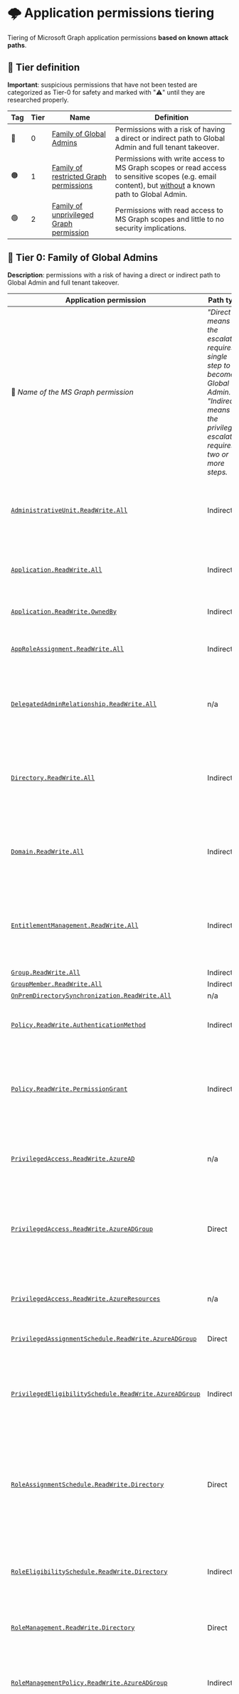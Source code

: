 # 🌩️ Application permissions tiering

Tiering of Microsoft Graph application permissions **based on known attack paths**.

## 📃 Tier definition

**Important**: suspicious permissions that have not been tested are categorized as Tier-0 for safety and marked with "⚠️" until they are researched properly.

| Tag | Tier | Name | Definition | 
|---|---|---|---|
| 🔴 | 0 | [Family of Global Admins](#tier-0) | Permissions with a risk of having a direct or indirect path to Global Admin and full tenant takeover. |
| 🟠 | 1 | [Family of restricted Graph permissions](#tier-1) | Permissions with write access to MS Graph scopes or read access to sensitive scopes (e.g. email content), but <u>without</u> a known path to Global Admin. |
| 🟢 | 2 | [Family of unprivileged Graph permission](#tier-2) | Permissions with read access to MS Graph scopes and little to no security implications. |


<a id='tier-0'></a>
## 🔴 Tier 0: Family of Global Admins

**Description**: permissions with a risk of having a direct or indirect path to Global Admin and full tenant takeover.

| Application permission | Path type | Known shortest path | Example |
|---|---|---|---|
| 📌 *Name of the MS Graph permission* | *"Direct" means the escalation requires a single step to become Global Admin. "Indirect" means the privilege escalation requires two or more steps.* | *One of the shortest paths possible to Global Admin that is known with the application permission. <br> It does **not** mean this is the most common or only possible path. In most cases, a large number of paths are possible, but the idea is to document one of the shortest to demonstrate the risk.* | *A concrete high-level example with a Threat Actor (TA), illustrating the "Known shortest path".* |
| [`AdministrativeUnit.ReadWrite.All`](https://learn.microsoft.com/en-us/graph/permissions-reference#administrativeunitreadwriteall) | Indirect | When combined with other types of access allowing to reset user passwords, can remove a Global Admin from a [Restricted Management Administrative Unit (RMAU)](https://learn.microsoft.com/en-us/entra/identity/role-based-access-control/admin-units-restricted-management) and take it over. | TA has acquired the ability to reset user passwords by other means, but [break-glass accounts](https://learn.microsoft.com/en-us/entra/identity/role-based-access-control/security-emergency-access) are protected in an RMAU. TA removes one of the accounts from the RMAU, resets the password of the [break-glass account](https://learn.microsoft.com/en-us/entra/identity/role-based-access-control/security-emergency-access), and takes it over to escalate to Global Admin. |
| [`Application.ReadWrite.All`](https://learn.microsoft.com/en-us/graph/permissions-reference#applicationreadwriteall) <a id='application-readwrite-all'></a> | Indirect | Can impersonate any SP with more privileged application permissions granted for MS Graph, and impersonate it to escalate to Global Admin. | TA identifies an SP with the [`RoleManagement.ReadWrite.Directory`](#rolemanagement-readwrite-directory) application permission. TA creates a new secret for the SP, impersonates it and follows the same path as that permission to escalate to Global Admin. |
| [`Application.ReadWrite.OwnedBy`](https://learn.microsoft.com/en-us/graph/permissions-reference#applicationreadwriteownedby) | Indirect | Same as [`Application.ReadWrite.All`](#application-readwrite-all), but the impersonation is limited to the SP(s) for which the compromised SP is an owner. | Same as [`Application.ReadWrite.All`](#application-readwrite-all), but the impersonation is limited to the SP(s) for which the compromised SP is an owner. |
| [`AppRoleAssignment.ReadWrite.All`](https://learn.microsoft.com/en-us/graph/permissions-reference#approleassignmentreadwriteall) | Indirect | Can assign the [`RoleManagement.ReadWrite.Directory`](#rolemanagement-readwrite-directory) permission to the compromised SP *without* requiring admin consent, and escalate to Global Admin. | TA assigns the [`RoleManagement.ReadWrite.Directory`](#rolemanagement-readwrite-directory) permission to the compromised SP and follows the same path as that permission to escalate to Global Admin. |
| [`DelegatedAdminRelationship.ReadWrite.All`](https://learn.microsoft.com/en-us/graph/permissions-reference#delegatedadminrelationshipreadwriteall) | n/a | ⚠️ *Untested! Needs more research.* <br> Note: the tenant must be provisioned with the "Partner Customer Delegated Administration" SP already. Otherwise, the [`Application.ReadWrite.OwnedBy`](https://learn.microsoft.com/en-us/graph/permissions-reference#applicationreadwriteownedby) permission or higher will be required to create it ([more info](https://learn.microsoft.com/en-us/graph/api/tenantrelationship-post-delegatedadminrelationships?view=graph-rest-beta&tabs=http#permissions)). This is most-likely a required preliminary to any exploitation. | n/a |
| [`Directory.ReadWrite.All`](https://learn.microsoft.com/en-us/graph/permissions-reference#directoryreadwriteall) <a id='directory-readwrite-all'></a> | Indirect | Can become member of a non-role-assignable user group with assigned privileged Azure permissions, and leverage Azure resources to escalate to Global Admin. <br>**Note**: can also acquire access to external solutions integrated with Entra ID via SSO, and providing access based on non-role-assignable group memberships. | TA adds a controlled user account to a group with Contributor access to a subscription containing a resource with an assigned MI. The MI is granted [`Application.ReadWrite.All`](#application-readwrite-all) or similar, and the same path as that permissions can be followed to escalate to Global Admin. <br>Note: many other paths of this kind are possible. |
| [`Domain.ReadWrite.All`](https://learn.microsoft.com/en-us/graph/permissions-reference#domainreadwriteall) | Indirect | ⚠️ *Untested! Needs more research.* <br> Can most likely add a federated domain to Entra ID to authenticate as an existing Global Admin without password or MFA requirements. | TA adds a federated domain to Entra ID, by importing a certificate with the domain's public key. TA generates a SAML token for an existing Global Admin with an MFA claim and signs it with the private key. TA successfully authenticates as Global Admin, without MFA requirements. |
| [`EntitlementManagement.ReadWrite.All`](https://learn.microsoft.com/en-us/graph/permissions-reference#entitlementmanagementreadwriteall) | Indirect | Can update the assignment policy of an access package provisioning access to Global Admin, so that requesting the package without approval is possible from a controlled user account. | TA identifies an access package providing access to a security group with an active Global Admin assignment. TA adds an assignment policy to the access package, so that the latter can be requested from a controlled user account, without manual approval. TA requests the access package and escalates to Global Admin via group membership. |
| [`Group.ReadWrite.All`](https://learn.microsoft.com/en-us/graph/permissions-reference#groupreadwriteall) | Indirect | Same as [`Directory.ReadWrite.All`](#directory-readwrite-all). | Same as [`Directory.ReadWrite.All`](#directory-readwrite-all). |
| [`GroupMember.ReadWrite.All`](https://learn.microsoft.com/en-us/graph/permissions-reference#groupmemberreadwriteall) | Indirect | Same as [`Directory.ReadWrite.All`](#directory-readwrite-all). | Same as [`Directory.ReadWrite.All`](#directory-readwrite-all). |
| [`OnPremDirectorySynchronization.ReadWrite.All`](https://learn.microsoft.com/en-us/graph/permissions-reference#onpremdirectorysynchronizationreadwriteall) | n/a | ⚠️ *Untested! Needs more research.* | n/a |
| [`Policy.ReadWrite.AuthenticationMethod`](https://learn.microsoft.com/en-us/graph/permissions-reference#policyreadwriteauthenticationmethod) <a id='policy-readwrite-authenticationmethod'></a> | Indirect | When combined with [`UserAuthenticationMethod.ReadWrite.All`](#userauthenticationmethod-readwrite-all), can enable the [Temporary Access Pass (TAP)](https://learn.microsoft.com/en-us/entra/identity/authentication/howto-authentication-temporary-access-pass) authentication method to help leveraging and follow the same path as that permission. | TA enables the TAP authentication method for the whole tenant and follows the same path as [`UserAuthenticationMethod.ReadWrite.All`](#userauthenticationmethod-readwrite-all). |
| [`Policy.ReadWrite.PermissionGrant`](https://learn.microsoft.com/en-us/graph/permissions-reference#policyreadwritepermissiongrant) | Indirect | Can create a [permission grant policy](https://learn.microsoft.com/en-us/graph/api/permissiongrantpolicy-post-includes?view=graph-rest-1.0&tabs=http) for the compromised SP with the [`RoleManagement.ReadWrite.Directory`](https://learn.microsoft.com/en-us/graph/permissions-reference#rolemanagementreadwritedirectory) permission, and leverage that policy to follow the same path as that permission and escalate to Global Admin. | TA creates a new [permission grant policy](https://learn.microsoft.com/en-us/graph/api/permissiongrantpolicy-post-permissiongrantpolicies?view=graph-rest-1.0&tabs=http) and updates it with a [condition set](https://learn.microsoft.com/en-us/graph/api/permissiongrantpolicy-post-includes?view=graph-rest-1.0&tabs=http) that includes the [`RoleManagement.ReadWrite.Directory`](https://learn.microsoft.com/en-us/graph/permissions-reference#rolemanagementreadwritedirectory) permission and the compromised SP as the authorized client application of the policy. <br> Thanks to the policy, TA assigns the [`RoleManagement.ReadWrite.Directory`](#rolemanagement-readwrite-directory) permission to the compromised SP and creates the same path as that permission. |
| [`PrivilegedAccess.ReadWrite.AzureAD`](https://learn.microsoft.com/en-us/graph/permissions-reference#privilegedaccessreadwriteazuread) | n/a | 🕰️ Legacy, kept here for safety until completely removed. <br> Note: seems to have been used with PIM iteration 1 and [2](https://learn.microsoft.com/en-us/graph/api/governanceroleassignmentrequest-post?view=graph-rest-beta&tabs=http) for Azure AD role assignments via delegated permissions. Does not seem to have ever been usable as application permission (only delegated). | n/a |
| [`PrivilegedAccess.ReadWrite.AzureADGroup`](https://learn.microsoft.com/en-us/graph/permissions-reference#privilegedaccessreadwriteazureadgroup) <a id='privilegedaccess-readwrite-azureadgroup'></a> | Direct | Can add a controlled user account as owner or member of a group with an active Global Admin assignment (i.e. can update the membership of role-assignable groups). | TA adds a controlled user account to a group that is actively assigned the Global Admin role, re-authenticates with the account and escalates to Global Admin. <br>Note: if the active group assignment requires MFA, this path may need to be combined with [`RoleManagementPolicy.ReadWrite.AzureADGroup`](#rolemanagementpolicy-readwrite-azureadgroup) to be successful, depending on how the controlled user account was compromised. |
| [`PrivilegedAccess.ReadWrite.AzureResources`](https://learn.microsoft.com/en-us/graph/permissions-reference#privilegedaccessreadwriteazureresources) | n/a | 🕰️ Legacy, kept here for safety until completely removed. <br> Note: seems to have been used with PIM iteration 1 and [2](https://learn.microsoft.com/en-us/graph/api/governanceroleassignmentrequest-post?view=graph-rest-beta&tabs=http) for Azure role assignments via delegated permissions. Does not seem to have ever been usable as application permission (only delegated). | n/a |
| [`PrivilegedAssignmentSchedule.ReadWrite.AzureADGroup`](https://learn.microsoft.com/en-us/graph/permissions-reference#privilegedassignmentschedulereadwriteazureadgroup) <a id='privilegedassignmentschedule-readwrite-azureadgroup'></a> | Direct | Same as [`PrivilegedAccess.ReadWrite.AzureADGroup`](#privilegedaccess-readwrite-azureadgroup). | Same as [`PrivilegedAccess.ReadWrite.AzureADGroup`](#privilegedaccess-readwrite-azureadgroup). | 
| [`PrivilegedEligibilitySchedule.ReadWrite.AzureADGroup`](https://learn.microsoft.com/en-us/graph/permissions-reference#privilegedeligibilityschedulereadwriteazureadgroup) <a id='privilegedeligibilityschedule-readwrite-azureadgroup'></a> | Indirect | Can make a controlled user account eligible to a group with an active Global Admin assignment, and activate the group membership to escalate to Global Admin. | TA makes a controlled user account eligible to a group that is actively assigned the Global Admin role, activates the group membership and escalates to Global Admin. <br>Note: if the eligible assignment or membership activation requires to meet specific requirements such as admin approval, this path needs to be combined with [`RoleManagementPolicy.ReadWrite.AzureADGroup`](#rolemanagementpolicy-readwrite-azureadgroup) to be successful. |
| [`RoleAssignmentSchedule.ReadWrite.Directory`](https://learn.microsoft.com/en-us/graph/permissions-reference#roleassignmentschedulereadwritedirectory) <a id='roleassignmentschedule-readwrite-directory'></a> | Direct | Can assign the Global Admin role to a controlled user account, by creating an active PIM role assignment. | TA assigns the Global Admin role to a user account in their control (assigning to the compromised SP is not possible), re-authenticates with the user account and escalates to Global Admin. <br>Note: if the active role assignment requires MFA, this path may need to be combined with [`RoleManagementPolicy.ReadWrite.Directory`](#rolemanagementpolicy-readwrite-directory) to be successful, depending on how the controlled user account was compromised. |
| [`RoleEligibilitySchedule.ReadWrite.Directory`](https://learn.microsoft.com/en-us/graph/permissions-reference#roleeligibilityschedulereadwritedirectory) <a id='roleeligibilityschedule-readwrite-directory'></a> | Indirect | Can make a controlled user account eligible to the Global Admin role, and activate it to escalate to Global Admin. | TA makes a controlled user account eligible to the Global Admin role, and activates it to escalate to Global Admin. <br> Note: if the eligible assignment or role activation requires to meet specific requirements such as admin approval, this path needs to be combined with [`RoleManagementPolicy.ReadWrite.Directory`](#rolemanagementpolicy-readwrite-directory) to be successful. |
| [`RoleManagement.ReadWrite.Directory`](https://learn.microsoft.com/en-us/graph/permissions-reference#rolemanagementreadwritedirectory) <a id='rolemanagement-readwrite-directory'></a> | Direct | Can assign the Global Admin role to a controlled principal. | TA assigns the Global Admin role to the compromised SP, re-authenticates with the SP and escalates to Global Admin. |
| [`RoleManagementPolicy.ReadWrite.AzureADGroup`](https://learn.microsoft.com/en-us/graph/permissions-reference#rolemanagementpolicyreadwriteazureadgroup) <a id='rolemanagementpolicy-readwrite-azureadgroup'></a> | Indirect | Can remove group role assignment and activation constrains, such as MFA requirements or admin approval, to help leveraging [`PrivilegedAccess.ReadWrite.AzureADGroup`](#privilegedaccess-readwrite-azureadgroup), [`PrivilegedAssignmentSchedule.ReadWrite.AzureADGroup`](#privilegedassignmentschedule-readwrite-azureadgroup) or [`PrivilegedEligibilitySchedule.ReadWrite.AzureADGroup`](#privilegedeligibilityschedule-readwrite-azureadgroup), and follow the same path as those permissions in a tenant with strict PIM settings. | TA identifies a group that is actively assigned the Global Admin role. In the group's role management policy, TA removes all assignment and activation requirements. TA adds a controlled user account to the group, re-authenticates with the account and escalates to Global Admin. |
| [`RoleManagementPolicy.ReadWrite.Directory`](https://learn.microsoft.com/en-us/graph/permissions-reference#rolemanagementpolicyreadwritedirectory) <a id='rolemanagementpolicy-readwrite-directory'></a> | Indirect | Can remove Entra role assignment and activation constrains, such as MFA requirements or admin approval, to help leveraging [`RoleAssignmentSchedule.ReadWrite.Directory`](#roleassignmentschedule-readwrite-directory) or [`RoleEligibilitySchedule.ReadWrite.Directory`](#roleeligibilityschedule-readwrite-directory), and follow the same path as those permissions in a tenant with strict PIM settings. | TA has compromised user credentials for an account that is eligible to the Global Admin role. TA updates the role's management policy to remove all activation requirements. TA activates the role and escalates to Global Admin. |
| [`Synchronization.ReadWrite.All`](https://learn.microsoft.com/en-us/graph/permissions-reference#synchronizationreadwriteall) | n/a | ⚠️ *Untested! Needs more research.* <br> Note: does not seem to be able to create new SP credentials. | n/a |
| [`User.DeleteRestore.All`](https://learn.microsoft.com/en-us/graph/permissions-reference#userdeleterestoreall) | Direct | Can delete all user accounts in the tenant (making the latter unavailable), and ask for a ransomware to restore one of the break-glass accounts. <br>Note: this permission is "Global-Admin-like", as it affects the availability of the tenant in the same way as a Global Admin. | TA deletes all users in the tenant, including break-glass accounts, and ask for a ransom to restore one emergency account. <br>Note: TA has the ability to delete user accounts <u>permanently.</u> |
| [`User.EnableDisableAccount.All`](https://learn.microsoft.com/en-us/graph/permissions-reference#userenabledisableaccountall) | Direct | When combined with [`User.Read.All`](https://learn.microsoft.com/en-us/graph/permissions-reference#userreadall), can disable all user accounts in the tenant (making the latter unavailable), and ask for a ransomware to re-enable one of the break-glass accounts. <br>Note: this permission is "Global-Admin-like", as it affects the availability of the tenant in the same way as a Global Admin. | TA disables all users in the tenant, including break-glass accounts, and ask for a ransom to re-enable one emergency account. |
| [`User.ReadWrite.All`](https://learn.microsoft.com/en-us/graph/permissions-reference#userreadwriteall) | Indirect | Can edit sensitive properties of a controlled user account, such as "Employee ID" and "Department", to become member of a dynamic group with assigned privileged Azure permissions, and leverage Azure resources to escalate to Global Admin. | TA identifies a dynamic group with a membership rule based on a user property (e.g. department) and with assigned Contributor access to a subscription. TA updates the appropriate property of a controlled user account accordingly, to become part of the dynamic group. With the new Azure permissions, TA identifies a compute resource with an assigned MI granted [`Application.ReadWrite.All`](#application-readwrite-all) or similar, and the same path as that permission can be followed to escalate to Global Admin. <br>Note: many other paths of this kind are possible. |
| [`User-PasswordProfile.ReadWrite.All`](https://learn.microsoft.com/en-us/graph/permissions-reference#user-passwordprofilereadwriteall) | Indirect | Same as [`Directory.ReadWrite.All`](#directory-readwrite-all). | Same as [`Directory.ReadWrite.All`](#directory-readwrite-all). |
| [`UserAuthenticationMethod.ReadWrite.All`](https://learn.microsoft.com/en-us/graph/permissions-reference#userauthenticationmethodreadwriteall) <a id='userauthenticationmethod-readwrite-all'></a> | Direct | Can generate a [Temporary Access Pass (TAP)](https://learn.microsoft.com/en-us/entra/identity/authentication/howto-authentication-temporary-access-pass) and take over any user account in the tenant. <br> Note: if TAP is not an enabled authentication method in the tenant, this path needs to be combined with [`Policy.ReadWrite.AuthenticationMethod`](#policy-readwrite-authenticationmethod) to be successful. | TA creates a TAP for a [break-glass account](https://learn.microsoft.com/en-us/entra/identity/role-based-access-control/security-emergency-access), authenticates with the TAP instead of the account's password and escalates to Global Admin. | 


<a id='tier-1'></a>
## 🟠 Tier 1: Family of restricted Graph permissions

**Description**: permissions with write access to MS Graph scopes or read access to sensitive scopes (e.g. email content), but <u>without</u> a known path to Global Admin.

| Application permission |
|---|
| [`AiEnterpriseInteraction.Read.All`](https://graph.microsoft.com/v1.0/directoryRoleTemplates/839c90ab-5771-41ee-aef8-a562e8487c1e) |
| [`APIConnectors.ReadWrite.All`](https://learn.microsoft.com/en-us/graph/permissions-reference#apiconnectorsreadwriteall) |
| [`AccessReview.ReadWrite.All`](https://learn.microsoft.com/en-us/graph/permissions-reference#accessreviewreadwriteall) |
| [`AccessReview.ReadWrite.Membership`](https://learn.microsoft.com/en-us/graph/permissions-reference#accessreviewreadwritemembership) |
| [`Agreement.ReadWrite.All`](https://learn.microsoft.com/en-us/graph/permissions-reference#agreementreadwriteall) |
| [`AppCatalog.ReadWrite.All`](https://learn.microsoft.com/en-us/graph/permissions-reference#appcatalogreadwriteall) |
| [`Application-RemoteDesktopConfig.ReadWrite.All`](https://learn.microsoft.com/en-us/graph/permissions-reference#application-remotedesktopconfigreadwriteall) |
| [`ApprovalSolution.ReadWrite.All`](https://graph.microsoft.com/v1.0/directoryRoleTemplates/45583558-1113-4d06-8969-e79a28edc9ad) |
| [`AttackSimulation.ReadWrite.All`](https://learn.microsoft.com/en-us/graph/permissions-reference#attacksimulationreadwriteall) |
| [`AuditLog.Read.All`](https://learn.microsoft.com/en-us/graph/permissions-reference#auditlogreadall) |
| [`AuditLogsQuery-CRM.Read.All`](https://learn.microsoft.com/en-us/graph/permissions-reference#auditlogsquery-crmreadall) |
| [`AuditLogsQuery-Endpoint.Read.All`](https://learn.microsoft.com/en-us/graph/permissions-reference#auditlogsquery-endpointreadall) |
| [`AuditLogsQuery-Entra.Read.All`](https://learn.microsoft.com/en-us/graph/permissions-reference#auditlogsquery-entrareadall) |
| [`AuditLogsQuery-Exchange.Read.All`](https://learn.microsoft.com/en-us/graph/permissions-reference#auditlogsquery-exchangereadall) |
| [`AuditLogsQuery-OneDrive.Read.All`](https://learn.microsoft.com/en-us/graph/permissions-reference#auditlogsquery-onedrivereadall) |
| [`AuditLogsQuery-SharePoint.Read.All`](https://learn.microsoft.com/en-us/graph/permissions-reference#auditlogsquery-sharepointreadall) |
| [`AuditLogsQuery.Read.All`](https://learn.microsoft.com/en-us/graph/permissions-reference#auditlogsqueryreadall) |
| [`AuthenticationContext.ReadWrite.All`](https://learn.microsoft.com/en-us/graph/permissions-reference#authenticationcontextreadwriteall) |
| [`BackupRestore-Configuration.ReadWrite.All`](https://learn.microsoft.com/en-us/graph/permissions-reference#backuprestore-configurationreadwriteall) |
| [`BackupRestore-Control.ReadWrite.All`](https://learn.microsoft.com/en-us/graph/permissions-reference#backuprestore-controlreadwriteall) |
| [`BackupRestore-Restore.ReadWrite.All`](https://learn.microsoft.com/en-us/graph/permissions-reference#backuprestore-restorereadwriteall) |
| [`BillingConfiguration.ReadWrite.All`](https://learn.microsoft.com/en-us/graph/permissions-reference#billingconfigurationreadwriteall) |
| [`BitlockerKey.Read.All`](https://graph.microsoft.com/v1.0/directoryRoleTemplates/57f1cf28-c0c4-4ec3-9a30-19a2eaaf2f6e) |
| [`Bookings.Manage.All`](https://graph.microsoft.com/v1.0/directoryRoleTemplates/6b22000a-1228-42ec-88db-b8c00399aecb) |
| [`Bookings.ReadWrite.All`](https://graph.microsoft.com/v1.0/directoryRoleTemplates/0c4b2d20-7919-468d-8668-c54b09d4dee8) |
| [`BookingsAppointment.ReadWrite.All`](https://learn.microsoft.com/en-us/graph/permissions-reference#bookingsappointmentreadwriteall) |
| [`BrowserSiteLists.ReadWrite.All`](https://learn.microsoft.com/en-us/graph/permissions-reference#browsersitelistsreadwriteall) |
| [`BusinessScenarioConfig.ReadWrite.OwnedBy`](https://learn.microsoft.com/en-us/graph/permissions-reference#businessscenarioconfigreadwriteownedby) |
| [`BusinessScenarioData.ReadWrite.OwnedBy`](https://learn.microsoft.com/en-us/graph/permissions-reference#businessscenariodatareadwriteownedby) |
| [`Calendars.ReadWrite`](https://learn.microsoft.com/en-us/graph/permissions-reference#calendarsreadwrite) |
| [`Calls.JoinGroupCall.All`](https://learn.microsoft.com/en-us/graph/permissions-reference#callsjoingroupcallall) |
| [`Calls.JoinGroupCallAsGuest.All`](https://learn.microsoft.com/en-us/graph/permissions-reference#callsjoingroupcallasguestall) |
| [`CallRecord-PstnCalls.Read.All`](https://learn.microsoft.com/en-us/graph/permissions-reference#callrecord-pstncallsreadall) |
| [`CallRecords.Read.All`](https://learn.microsoft.com/en-us/graph/permissions-reference#callrecordsreadall) |
| [`Channel.Delete.All`](https://learn.microsoft.com/en-us/graph/permissions-reference#channeldeleteall) |
| [`ChannelMember.ReadWrite.All`](https://learn.microsoft.com/en-us/graph/permissions-reference#channelmemberreadwriteall) |
| [`ChannelMessage.Read.All`](https://learn.microsoft.com/en-us/graph/permissions-reference#channelmessagereadall) |
| [`ChannelSettings.ReadWrite.All`](https://learn.microsoft.com/en-us/graph/permissions-reference#channelsettingsreadwriteall) |
| [`Chat.ManageDeletion.All`](https://learn.microsoft.com/en-us/graph/permissions-reference#chatmanagedeletionall) |
| [`Chat.Read.All`](https://learn.microsoft.com/en-us/graph/permissions-reference#chatreadall) |
| [`Chat.Read.WhereInstalled`](https://learn.microsoft.com/en-us/graph/permissions-reference#chatreadwhereinstalled) |
| [`Chat.ReadWrite.All`](https://learn.microsoft.com/en-us/graph/permissions-reference#chatreadwriteall) |
| [`Chat.ReadWrite.WhereInstalled`](https://learn.microsoft.com/en-us/graph/permissions-reference#chatreadwritewhereinstalled) |
| [`ChatMember.ReadWrite.All`](https://learn.microsoft.com/en-us/graph/permissions-reference#chatmemberreadwriteall) |
| [`ChatMember.ReadWrite.WhereInstalled`](https://learn.microsoft.com/en-us/graph/permissions-reference#chatmemberreadwritewhereinstalled) |
| [`CloudPC.ReadWrite.All`](https://learn.microsoft.com/en-us/graph/permissions-reference#cloudpcreadwriteall) |
| [`Community.ReadWrite.All`](https://learn.microsoft.com/en-us/graph/permissions-reference#communityreadwriteall) |
| [`ConsentRequest.ReadWrite.All`](https://learn.microsoft.com/en-us/graph/permissions-reference#consentrequestreadwriteall) |
| [`Contacts.ReadWrite`](https://learn.microsoft.com/en-us/graph/permissions-reference#contactsreadwrite) |
| [`CrossTenantUserProfileSharing.ReadWrite.All`](https://learn.microsoft.com/en-us/graph/permissions-reference#crosstenantuserprofilesharingreadwriteall) |
| [`CustomAuthenticationExtension.ReadWrite.All`](https://learn.microsoft.com/en-us/graph/permissions-reference#customauthenticationextensionreadwriteall) |
| [`CustomDetection.Read.All`](https://learn.microsoft.com/en-us/graph/permissions-reference#customdetectionreadall) |
| [`CustomDetection.ReadWrite.All`](https://learn.microsoft.com/en-us/graph/permissions-reference#customdetectionreadwriteall) |
| [`CustomSecAttributeAssignment.ReadWrite.All`](https://learn.microsoft.com/en-us/graph/permissions-reference#customsecattributeassignmentreadwriteall) |
| [`CustomSecAttributeDefinition.ReadWrite.All`](https://learn.microsoft.com/en-us/graph/permissions-reference#customsecattributedefinitionreadwriteall) |
| [`CustomSecAttributeProvisioning.ReadWrite.All`](https://graph.microsoft.com/v1.0/directoryRoleTemplates/1db69e9c-8d0a-498d-a5df-11fd0b68ceab) |
| [`CustomTags.ReadWrite.All`](https://learn.microsoft.com/en-us/graph/permissions-reference#customtagsreadwriteall) |
| [`DelegatedPermissionGrant.ReadWrite.All`](https://learn.microsoft.com/en-us/graph/permissions-reference#delegatedpermissiongrantreadwriteall) |
| [`Device.ReadWrite.All`](https://learn.microsoft.com/en-us/graph/permissions-reference#devicereadwriteall) |
| [`DeviceLocalCredential.Read.All`](https://learn.microsoft.com/en-us/graph/permissions-reference#devicelocalcredentialreadall) |
| [`DeviceManagementApps.ReadWrite.All`](https://learn.microsoft.com/en-us/graph/permissions-reference#devicemanagementappsreadwriteall) |
| [`DeviceManagementCloudCA.ReadWrite.All`](https://graph.microsoft.com/v1.0/directoryRoleTemplates/f15eb2ba-ef8a-4f70-991d-da5d045154e2) |
| [`DeviceManagementConfiguration.ReadWrite.All`](https://learn.microsoft.com/en-us/graph/permissions-reference#devicemanagementconfigurationreadwriteall) |
| [`DeviceManagementManagedDevices.ReadWrite.All`](https://learn.microsoft.com/en-us/graph/permissions-reference#devicemanagementmanageddevicesreadwriteall) |
| [`DeviceManagementRBAC.ReadWrite.All`](https://learn.microsoft.com/en-us/graph/permissions-reference#devicemanagementrbacreadwriteall) |
| [`DeviceManagementServiceConfig.ReadWrite.All`](https://learn.microsoft.com/en-us/graph/permissions-reference#devicemanagementserviceconfigreadwriteall) |
| [`DeviceTemplate.ReadWrite.All`](https://graph.microsoft.com/v1.0/directoryRoleTemplates/9fadb66e-6421-4744-aede-4ab6fb98a884) |
| [`DirectoryRecommendations.ReadWrite.All`](https://learn.microsoft.com/en-us/graph/permissions-reference#directoryrecommendationsreadwriteall) |
| [`EduAdministration.ReadWrite.All`](https://learn.microsoft.com/en-us/graph/permissions-reference#eduadministrationreadwriteall) |
| [`EduAssignments.ReadWrite.All`](https://learn.microsoft.com/en-us/graph/permissions-reference#eduassignmentsreadwriteall) |
| [`EduAssignments.ReadWriteBasic.All`](https://learn.microsoft.com/en-us/graph/permissions-reference#eduassignmentsreadwritebasicall) |
| [`EduCurricula.ReadWrite.All`](https://learn.microsoft.com/en-us/graph/permissions-reference#educurriculareadwriteall) |
| [`EduRoster.ReadWrite.All`](https://learn.microsoft.com/en-us/graph/permissions-reference#edurosterreadwriteall) |
| [`EventListener.ReadWrite.All`](https://learn.microsoft.com/en-us/graph/permissions-reference#eventlistenerreadwriteall) |
| [`ExternalConnection.ReadWrite.All`](https://learn.microsoft.com/en-us/graph/permissions-reference#externalconnectionreadwriteall) |
| [`ExternalConnection.ReadWrite.OwnedBy`](https://learn.microsoft.com/en-us/graph/permissions-reference#externalconnectionreadwriteownedby) |
| [`ExternalItem.ReadWrite.All`](https://learn.microsoft.com/en-us/graph/permissions-reference#externalitemreadwriteall) |
| [`ExternalItem.ReadWrite.OwnedBy`](https://learn.microsoft.com/en-us/graph/permissions-reference#externalitemreadwriteownedby) |
| [`ExternalUserProfile.ReadWrite.All`](https://learn.microsoft.com/en-us/graph/permissions-reference#externaluserprofilereadwriteall) |
| [`FileIngestion.Ingest`](https://graph.microsoft.com/v1.0/directoryRoleTemplates/65891b00-2fd9-4e33-be27-04a53132e3df) |
| [`FileIngestionHybridOnboarding.Manage`](https://graph.microsoft.com/v1.0/directoryRoleTemplates/766c601b-c009-4438-8290-c8b05fa00c4b) |
| [`Files.Read.All`](https://learn.microsoft.com/en-us/graph/permissions-reference#filesreadall) |
| [`Files.ReadWrite.All`](https://learn.microsoft.com/en-us/graph/permissions-reference#filesreadwriteall) |
| [`Files.ReadWrite.AppFolder`](https://learn.microsoft.com/en-us/graph/permissions-reference#filesreadwriteappfolder) |
| [`Group-Conversation.Read.All`](https://learn.microsoft.com/en-us/graph/permissions-reference#group-conversationreadall) |
| [`Group-Conversation.ReadWrite.All`](https://learn.microsoft.com/en-us/graph/permissions-reference#group-conversationreadwriteall) |
| [`Group.Read.All`](https://learn.microsoft.com/en-us/graph/permissions-reference#groupreadall) |
| [`HealthMonitoringAlert.ReadWrite.All`](https://learn.microsoft.com/en-us/graph/permissions-reference#healthmonitoringalertreadwriteall) |
| [`HealthMonitoringAlertConfig.ReadWrite.All`](https://learn.microsoft.com/en-us/graph/permissions-reference#healthmonitoringalertconfigreadwriteall) |
| [`IdentityProvider.ReadWrite.All`](https://learn.microsoft.com/en-us/graph/permissions-reference#identityproviderreadwriteall) |
| [`IdentityRiskEvent.ReadWrite.All`](https://learn.microsoft.com/en-us/graph/permissions-reference#identityriskeventreadwriteall) |
| [`IdentityRiskyServicePrincipal.ReadWrite.All`](https://learn.microsoft.com/en-us/graph/permissions-reference#identityriskyserviceprincipalreadwriteall) |
| [`IdentityRiskyUser.ReadWrite.All`](https://learn.microsoft.com/en-us/graph/permissions-reference#identityriskyuserreadwriteall) |
| [`IdentityUserFlow.ReadWrite.All`](https://learn.microsoft.com/en-us/graph/permissions-reference#identityuserflowreadwriteall) |
| [`IndustryData-DataConnector.ReadWrite.All`](https://learn.microsoft.com/en-us/graph/permissions-reference#industrydata-dataconnectorreadwriteall) |
| [`IndustryData-DataConnector.Upload`](https://learn.microsoft.com/en-us/graph/permissions-reference#industrydata-dataconnectorupload) |
| [`IndustryData-InboundFlow.ReadWrite.All`](https://learn.microsoft.com/en-us/graph/permissions-reference#industrydata-inboundflowreadwriteall) |
| [`IndustryData-OutboundFlow.ReadWrite.All`](https://learn.microsoft.com/en-us/graph/permissions-reference#industrydata-outboundflowreadwriteall) |
| [`IndustryData-ReferenceDefinition.ReadWrite.All`](https://learn.microsoft.com/en-us/graph/permissions-reference#industrydata-referencedefinitionreadwriteall) |
| [`IndustryData-SourceSystem.ReadWrite.All`](https://learn.microsoft.com/en-us/graph/permissions-reference#industrydata-sourcesystemreadwriteall) |
| [`IndustryData-TimePeriod.ReadWrite.All`](https://learn.microsoft.com/en-us/graph/permissions-reference#industrydata-timeperiodreadwriteall) |
| [`InformationProtectionContent.Sign.All`](https://learn.microsoft.com/en-us/graph/permissions-reference#informationprotectioncontentsignall) |
| [`InformationProtectionContent.Write.All`](https://learn.microsoft.com/en-us/graph/permissions-reference#informationprotectioncontentwriteall) |
| [`LearningAssignedCourse.ReadWrite.All`](https://learn.microsoft.com/en-us/graph/permissions-reference#learningassignedcoursereadwriteall) |
| [`LearningContent.ReadWrite.All`](https://learn.microsoft.com/en-us/graph/permissions-reference#learningcontentreadwriteall) |
| [`LearningSelfInitiatedCourse.ReadWrite.All`](https://learn.microsoft.com/en-us/graph/permissions-reference#learningselfinitiatedcoursereadwriteall) |
| [`LicenseAssignment.ReadWrite.All`](https://learn.microsoft.com/en-us/graph/permissions-reference#licenseassignmentreadwriteall) |
| [`LifecycleWorkflows.ReadWrite.All`](https://learn.microsoft.com/en-us/graph/permissions-reference#lifecycleworkflowsreadwriteall) |
| [`Mail.Read`](https://learn.microsoft.com/en-us/graph/permissions-reference#mailread) |
| [`Mail.ReadBasic`](https://learn.microsoft.com/en-us/graph/permissions-reference#mailreadbasic) |
| [`Mail.ReadBasic.All`](https://learn.microsoft.com/en-us/graph/permissions-reference#mailreadbasicall) |
| [`Mail.ReadWrite`](https://learn.microsoft.com/en-us/graph/permissions-reference#mailreadwrite) |
| [`Mail.Send`](https://learn.microsoft.com/en-us/graph/permissions-reference#mailsend) |
| [`MailboxFolder.Read.All`](https://graph.microsoft.com/v1.0/directoryRoleTemplates/99280d24-a782-4793-93cc-0888549957f6) |
| [`MailboxFolder.ReadWrite.All`](https://graph.microsoft.com/v1.0/directoryRoleTemplates/fef87b92-8391-4589-9da7-eb93dab7dc8a) |
| [`MailboxItem.ImportExport.All`](https://graph.microsoft.com/v1.0/directoryRoleTemplates/76577085-e73d-4f1d-b26a-85fb33892327) |
| [`MailboxItem.Read.All`](https://graph.microsoft.com/v1.0/directoryRoleTemplates/7d9f353d-a7bd-4fbb-822a-26d5dd39a3ce) |
| [`MailboxSettings.ReadWrite`](https://learn.microsoft.com/en-us/graph/permissions-reference#mailboxsettingsreadwrite) |
| [`MultiTenantOrganization.ReadWrite.All`](https://learn.microsoft.com/en-us/graph/permissions-reference#multitenantorganizationreadwriteall) |
| [`MutualTlsOauthConfiguration.ReadWrite.All`](https://graph.microsoft.com/v1.0/directoryRoleTemplates/78bbf8cf-07d8-45ba-b0eb-1a7b48efbcf1) |
| [`NetworkAccess.ReadWrite.All`](https://learn.microsoft.com/en-us/graph/permissions-reference#networkaccessreadwriteall) |
| [`NetworkAccessBranch.ReadWrite.All`](https://learn.microsoft.com/en-us/graph/permissions-reference#networkaccessbranchreadwriteall) |
| [`NetworkAccessPolicy.ReadWrite.All`](https://learn.microsoft.com/en-us/graph/permissions-reference#networkaccesspolicyreadwriteall) |
| [`Notes.Read.All`](https://learn.microsoft.com/en-us/graph/permissions-reference#notesreadall) |
| [`Notes.ReadWrite.All`](https://learn.microsoft.com/en-us/graph/permissions-reference#notesreadwriteall) |
| [`OnPremisesPublishingProfiles.ReadWrite.All`](https://learn.microsoft.com/en-us/graph/permissions-reference#onpremisespublishingprofilesreadwriteall) |
| [`OnlineMeetingAiInsight.Read.All`](https://graph.microsoft.com/v1.0/directoryRoleTemplates/c0cf7895-985f-42d4-a693-b618f36674ad) |
| [`OnlineMeetingAiInsight.Read.Chat`](https://graph.microsoft.com/v1.0/directoryRoleTemplates/01892c31-3b66-4bcf-b5f5-bf0a03d5ed9f) |
| [`OnlineMeetingRecording.Read.All`](https://learn.microsoft.com/en-us/graph/permissions-reference#onlinemeetingrecordingreadall) |
| [`OnlineMeetings.Read.All`](https://learn.microsoft.com/en-us/graph/permissions-reference#onlinemeetingsreadall) |
| [`OnlineMeetings.ReadWrite.All`](https://learn.microsoft.com/en-us/graph/permissions-reference#onlinemeetingsreadwriteall) |
| [`OnlineMeetingTranscript.Read.All`](https://learn.microsoft.com/en-us/graph/permissions-reference#onlinemeetingtranscriptreadall) |
| [`OrgSettings-AppsAndServices.ReadWrite.All`](https://learn.microsoft.com/en-us/graph/permissions-reference#orgsettings-appsandservicesreadwriteall) |
| [`OrgSettings-DynamicsVoice.ReadWrite.All`](https://learn.microsoft.com/en-us/graph/permissions-reference#orgsettings-dynamicsvoicereadwriteall) |
| [`OrgSettings-Forms.ReadWrite.All`](https://learn.microsoft.com/en-us/graph/permissions-reference#orgsettings-formsreadwriteall) |
| [`OrgSettings-Microsoft365Install.ReadWrite.All`](https://learn.microsoft.com/en-us/graph/permissions-reference#orgsettings-microsoft365installreadwriteall) |
| [`OrgSettings-Todo.ReadWrite.All`](https://learn.microsoft.com/en-us/graph/permissions-reference#orgsettings-todoreadwriteall) |
| [`Organization.ReadWrite.All`](https://learn.microsoft.com/en-us/graph/permissions-reference#organizationreadwriteall) |
| [`OrganizationalBranding.ReadWrite.All`](https://learn.microsoft.com/en-us/graph/permissions-reference#organizationalbrandingreadwriteall) |
| [`PartnerSecurity.ReadWrite.All`](https://learn.microsoft.com/en-us/graph/permissions-reference#partnersecurityreadwriteall) |
| [`PendingExternalUserProfile.ReadWrite.All`](https://learn.microsoft.com/en-us/graph/permissions-reference#pendingexternaluserprofilereadwriteall) |
| [`PeopleSettings.ReadWrite.All`](https://learn.microsoft.com/en-us/graph/permissions-reference#peoplesettingsreadwriteall) |
| [`PlaceDevice.ReadWrite.All`](https://learn.microsoft.com/en-us/graph/permissions-reference#placedevicereadwriteall) |
| [`PlaceDeviceTelemetry.ReadWrite.All`](https://learn.microsoft.com/en-us/graph/permissions-reference#placedevicetelemetryreadwriteall) |
| [`Policy.Read.All`](https://learn.microsoft.com/en-us/graph/permissions-reference#policyreadall) |
| [`Policy.Read.ConditionalAccess`](https://learn.microsoft.com/en-us/graph/permissions-reference#policyreadconditionalaccess) |
| [`Policy.Read.DeviceConfiguration`](https://graph.microsoft.com/v1.0/directoryRoleTemplates/bdba4817-6ba1-4a7c-8a01-be9bc7c242dd) |
| [`Policy.ReadWrite.AccessReview`](https://learn.microsoft.com/en-us/graph/permissions-reference#policyreadwriteaccessreview) |
| [`Policy.ReadWrite.ApplicationConfiguration`](https://learn.microsoft.com/en-us/graph/permissions-reference#policyreadwriteapplicationconfiguration) |
| [`Policy.ReadWrite.AuthenticationFlows`](https://learn.microsoft.com/en-us/graph/permissions-reference#policyreadwriteauthenticationflows) |
| [`Policy.ReadWrite.Authorization`](https://learn.microsoft.com/en-us/graph/permissions-reference#policyreadwriteauthorization) |
| [`Policy.ReadWrite.ConditionalAccess`](https://learn.microsoft.com/en-us/graph/permissions-reference#policyreadwriteconditionalaccess) |
| [`Policy.ReadWrite.ConsentRequest`](https://learn.microsoft.com/en-us/graph/permissions-reference#policyreadwriteconsentrequest) |
| [`Policy.ReadWrite.CrossTenantAccess`](https://learn.microsoft.com/en-us/graph/permissions-reference#policyreadwritecrosstenantaccess) |
| [`Policy.ReadWrite.DeviceConfiguration`](https://graph.microsoft.com/v1.0/directoryRoleTemplates/230fb2d5-aa21-49c1-bfa7-ae1be179d867) |
| [`Policy.ReadWrite.ExternalIdentities`](https://learn.microsoft.com/en-us/graph/permissions-reference#policyreadwriteexternalidentities) |
| [`Policy.ReadWrite.FeatureRollout`](https://learn.microsoft.com/en-us/graph/permissions-reference#policyreadwritefeaturerollout) |
| [`Policy.ReadWrite.FedTokenValidation`](https://learn.microsoft.com/en-us/graph/permissions-reference#policyreadwritefedtokenvalidation) |
| [`Policy.ReadWrite.IdentityProtection`](https://learn.microsoft.com/en-us/graph/permissions-reference#policyreadwriteidentityprotection) |
| [`Policy.ReadWrite.SecurityDefaults`](https://learn.microsoft.com/en-us/graph/permissions-reference#policyreadwritesecuritydefaults) |
| [`Policy.ReadWrite.TrustFramework`](https://learn.microsoft.com/en-us/graph/permissions-reference#policyreadwritetrustframework) |
| [`Presence.ReadWrite.All`](https://learn.microsoft.com/en-us/graph/permissions-reference#presencereadwriteall) |
| [`PrintJob.Manage.All`](https://learn.microsoft.com/en-us/graph/permissions-reference#printjobmanageall) |
| [`PrintJob.Read.All`](https://learn.microsoft.com/en-us/graph/permissions-reference#printjobreadall) |
| [`PrintJob.ReadWrite.All`](https://learn.microsoft.com/en-us/graph/permissions-reference#printjobreadwriteall) |
| [`PrintJob.ReadWriteBasic.All`](https://learn.microsoft.com/en-us/graph/permissions-reference#printjobreadwritebasicall) |
| [`PrintTaskDefinition.ReadWrite.All`](https://learn.microsoft.com/en-us/graph/permissions-reference#printtaskdefinitionreadwriteall) |
| [`Printer.ReadWrite.All`](https://learn.microsoft.com/en-us/graph/permissions-reference#printerreadwriteall) |
| [`PrivilegedAccess.Read.AzureAD`](https://learn.microsoft.com/en-us/graph/permissions-reference#privilegedaccessreadazuread) |
| [`PrivilegedAccess.Read.AzureADGroup`](https://learn.microsoft.com/en-us/graph/permissions-reference#privilegedaccessreadazureadgroup) |
| [`PrivilegedAccess.Read.AzureResources`](https://learn.microsoft.com/en-us/graph/permissions-reference#privilegedaccessreadazureresources) |
| [`PrivilegedAssignmentSchedule.Read.AzureADGroup`](https://learn.microsoft.com/en-us/graph/permissions-reference#privilegedassignmentschedulereadazureadgroup) |
| [`PrivilegedAssignmentSchedule.Remove.AzureADGroup`](https://graph.microsoft.com/v1.0/directoryRoleTemplates/55d1104b-3821-413d-b3ca-e2393d333cd3) |
| [`PrivilegedEligibilitySchedule.Read.AzureADGroup`](https://learn.microsoft.com/en-us/graph/permissions-reference#privilegedeligibilityschedulereadazureadgroup) |
| [`PrivilegedEligibilitySchedule.Remove.AzureADGroup`](https://graph.microsoft.com/v1.0/directoryRoleTemplates/55745561-7572-4314-a737-a2c2a1b0dd2e) |
| [`ProfilePhoto.ReadWrite.All`](https://learn.microsoft.com/en-us/graph/permissions-reference#profilephotoreadwriteall) |
| [`ProgramControl.ReadWrite.All`](https://learn.microsoft.com/en-us/graph/permissions-reference#programcontrolreadwriteall) |
| [`PublicKeyInfrastructure.ReadWrite.All`](https://learn.microsoft.com/en-us/graph/permissions-reference#publickeyinfrastructurereadwriteall) |
| [`RecordsManagement.ReadWrite.All`](https://learn.microsoft.com/en-us/graph/permissions-reference#recordsmanagementreadwriteall) |
| [`ReportSettings.ReadWrite.All`](https://learn.microsoft.com/en-us/graph/permissions-reference#reportsettingsreadwriteall) |
| [`RiskPreventionProviders.ReadWrite.All`](https://graph.microsoft.com/v1.0/directoryRoleTemplates/7fc7225d-eb37-4c39-90f3-a33a57cf1081) |
| [`RoleAssignmentSchedule.Read.Directory`](https://learn.microsoft.com/en-us/graph/permissions-reference#roleassignmentschedulereaddirectory) |
| [`RoleAssignmentSchedule.Remove.Directory`](https://graph.microsoft.com/v1.0/directoryRoleTemplates/d3495511-98b7-4df3-b317-4e35c19f6129) |
| [`RoleEligibilitySchedule.Read.Directory`](https://learn.microsoft.com/en-us/graph/permissions-reference#roleeligibilityschedulereaddirectory) |
| [`RoleEligibilitySchedule.Remove.Directory`](https://graph.microsoft.com/v1.0/directoryRoleTemplates/79c7e69c-0d9f-4eff-97a8-49170a5a08ba) |
| [`RoleManagement.Read.All`](https://learn.microsoft.com/en-us/graph/permissions-reference#rolemanagementreadall) |
| [`RoleManagement.Read.CloudPC`](https://learn.microsoft.com/en-us/graph/permissions-reference#rolemanagementreadcloudpc) |
| [`RoleManagement.Read.Directory`](https://learn.microsoft.com/en-us/graph/permissions-reference#rolemanagementreaddirectory) |
| [`RoleManagement.Read.Exchange`](https://learn.microsoft.com/en-us/graph/permissions-reference#rolemanagementreadexchange) |
| [`RoleManagement.ReadWrite.CloudPC`](https://learn.microsoft.com/en-us/graph/permissions-reference#rolemanagementreadwritecloudpc) |
| [`RoleManagement.ReadWrite.Exchange`](https://learn.microsoft.com/en-us/graph/permissions-reference#rolemanagementreadwriteexchange) |
| [`RoleManagementAlert.Read.Directory`](https://learn.microsoft.com/en-us/graph/permissions-reference#rolemanagementalertreaddirectory) |
| [`RoleManagementAlert.ReadWrite.Directory`](https://learn.microsoft.com/en-us/graph/permissions-reference#rolemanagementalertreadwritedirectory) |
| [`RoleManagementPolicy.Read.AzureADGroup`](https://learn.microsoft.com/en-us/graph/permissions-reference#rolemanagementpolicyreadazureadgroup) |
| [`RoleManagementPolicy.Read.Directory`](https://learn.microsoft.com/en-us/graph/permissions-reference#rolemanagementpolicyreaddirectory) |
| [`Schedule-WorkingTime.ReadWrite.All`](https://learn.microsoft.com/en-us/graph/permissions-reference#schedule-workingtimereadwriteall) |
| [`Schedule.ReadWrite.All`](https://learn.microsoft.com/en-us/graph/permissions-reference#schedulereadwriteall) |
| [`SchedulePermissions.ReadWrite.All`](https://learn.microsoft.com/en-us/graph/permissions-reference#schedulepermissionsreadwriteall) |
| [`SearchConfiguration.ReadWrite.All`](https://learn.microsoft.com/en-us/graph/permissions-reference#searchconfigurationreadwriteall) |
| [`SecurityActions.ReadWrite.All`](https://learn.microsoft.com/en-us/graph/permissions-reference#securityactionsreadwriteall) |
| [`SecurityAlert.Read.All`](https://learn.microsoft.com/en-us/graph/permissions-reference#securityalertreadall) |
| [`SecurityAlert.ReadWrite.All`](https://learn.microsoft.com/en-us/graph/permissions-reference#securityalertreadwriteall) |
| [`SecurityAnalyzedMessage.ReadWrite.All`](https://learn.microsoft.com/en-us/graph/permissions-reference#securityanalyzedmessagereadwriteall) |
| [`SecurityEvents.Read.All`](https://learn.microsoft.com/en-us/graph/permissions-reference#securityeventsreadall) |
| [`SecurityEvents.ReadWrite.All`](https://learn.microsoft.com/en-us/graph/permissions-reference#securityeventsreadwriteall) |
| [`SecurityIdentitiesHealth.ReadWrite.All`](https://learn.microsoft.com/en-us/graph/permissions-reference#securityidentitieshealthreadwriteall) |
| [`SecurityIdentitiesSensors.ReadWrite.All`](https://learn.microsoft.com/en-us/graph/permissions-reference#securityidentitiessensorsreadwriteall) |
| [`SecurityIdentitiesUserActions.ReadWrite.All`](https://graph.microsoft.com/v1.0/directoryRoleTemplates/b4146a3a-dd4f-4af4-8d91-7cc0eef3d041) |
| [`SecurityIncident.Read.All`](https://learn.microsoft.com/en-us/graph/permissions-reference#securityincidentreadall) |
| [`SecurityIncident.ReadWrite.All`](https://learn.microsoft.com/en-us/graph/permissions-reference#securityincidentreadwriteall) |
| [`ServicePrincipalEndpoint.ReadWrite.All`](https://learn.microsoft.com/en-us/graph/permissions-reference#serviceprincipalendpointreadwriteall) |
| [`SharePointTenantSettings.ReadWrite.All`](https://learn.microsoft.com/en-us/graph/permissions-reference#sharepointtenantsettingsreadwriteall) |
| [`ShortNotes.Read.All`](https://learn.microsoft.com/en-us/graph/permissions-reference#shortnotesreadall) |
| [`ShortNotes.ReadWrite.All`](https://learn.microsoft.com/en-us/graph/permissions-reference#shortnotesreadwriteall) |
| [`Sites.FullControl.All`](https://learn.microsoft.com/en-us/graph/permissions-reference#sitesfullcontrolall) |
| [`Sites.Manage.All`](https://learn.microsoft.com/en-us/graph/permissions-reference#sitesmanageall) |
| [`Sites.Read.All`](https://learn.microsoft.com/en-us/graph/permissions-reference#sitesreadall) |
| [`Sites.ReadWrite.All`](https://learn.microsoft.com/en-us/graph/permissions-reference#sitesreadwriteall) |
| [`Sites.Selected`](https://learn.microsoft.com/en-us/graph/permissions-reference#sitesselected) |
| [`SpiffeTrustDomain.ReadWrite.All`](https://learn.microsoft.com/en-us/graph/permissions-reference#spiffetrustdomainreadwriteall) |
| [`SubjectRightsRequest.ReadWrite.All`](https://learn.microsoft.com/en-us/graph/permissions-reference#subjectrightsrequestreadwriteall) |
| [`SynchronizationData-User.Upload`](https://learn.microsoft.com/en-us/graph/permissions-reference#synchronizationdata-userupload) |
| [`Tasks.ReadWrite.All`](https://learn.microsoft.com/en-us/graph/permissions-reference#tasksreadwriteall) |
| [`Team.Create`](https://learn.microsoft.com/en-us/graph/permissions-reference#teamcreate) |
| [`TeamMember.ReadWrite.All`](https://learn.microsoft.com/en-us/graph/permissions-reference#teammemberreadwriteall) |
| [`TeamMember.ReadWriteNonOwnerRole.All`](https://learn.microsoft.com/en-us/graph/permissions-reference#teammemberreadwritenonownerroleall) |
| [`TeamsActivity.Send`](https://learn.microsoft.com/en-us/graph/permissions-reference#teamsactivitysend) |
| [`TeamsAppInstallation.ManageSelectedForChat.All`](https://graph.microsoft.com/v1.0/directoryRoleTemplates/22b74aab-d9e4-46f7-9424-f24b42307227) |
| [`TeamsAppInstallation.ManageSelectedForTeam.All`](https://graph.microsoft.com/v1.0/directoryRoleTemplates/b448d252-1f26-4227-b6ff-21ab510975a2) |
| [`TeamsAppInstallation.ManageSelectedForUser.All`](https://graph.microsoft.com/v1.0/directoryRoleTemplates/e97a9235-5b3c-43c4-b37d-6786a173fae4) |
| [`TeamsAppInstallation.ReadWriteAndConsentForChat.All`](https://learn.microsoft.com/en-us/graph/permissions-reference#teamsappinstallationreadwriteandconsentforchatall) |
| [`TeamsAppInstallation.ReadWriteAndConsentForTeam.All`](https://learn.microsoft.com/en-us/graph/permissions-reference#teamsappinstallationreadwriteandconsentforteamall) |
| [`TeamsAppInstallation.ReadWriteAndConsentForUser.All`](https://learn.microsoft.com/en-us/graph/permissions-reference#teamsappinstallationreadwriteandconsentforuserall) |
| [`TeamsAppInstallation.ReadWriteAndConsentSelfForChat.All`](https://learn.microsoft.com/en-us/graph/permissions-reference#teamsappinstallationreadwriteandconsentselfforchatall) |
| [`TeamsAppInstallation.ReadWriteAndConsentSelfForTeam.All`](https://learn.microsoft.com/en-us/graph/permissions-reference#teamsappinstallationreadwriteandconsentselfforteamall) |
| [`TeamsAppInstallation.ReadWriteAndConsentSelfForUser.All`](https://learn.microsoft.com/en-us/graph/permissions-reference#teamsappinstallationreadwriteandconsentselfforuserall) |
| [`TeamsAppInstallation.ReadWriteForChat.All`](https://learn.microsoft.com/en-us/graph/permissions-reference#teamsappinstallationreadwriteforchatall) |
| [`TeamsAppInstallation.ReadWriteForTeam.All`](https://learn.microsoft.com/en-us/graph/permissions-reference#teamsappinstallationreadwriteforteamall) |
| [`TeamsAppInstallation.ReadWriteForUser.All`](https://learn.microsoft.com/en-us/graph/permissions-reference#teamsappinstallationreadwriteforuserall) |
| [`TeamsAppInstallation.ReadWriteSelectedForChat.All`](https://graph.microsoft.com/v1.0/directoryRoleTemplates/25bbeaad-04be-4207-83ed-a263aae76ddf) |
| [`TeamsAppInstallation.ReadWriteSelectedForTeam.All`](https://graph.microsoft.com/v1.0/directoryRoleTemplates/7b5823ae-d0f2-424d-b90c-d843ffada7d9) |
| [`TeamsAppInstallation.ReadWriteSelectedForUser.All`](https://graph.microsoft.com/v1.0/directoryRoleTemplates/650a76ec-4118-4b25-9d3a-1f98048a5ee0) |
| [`TeamsAppInstallation.ReadWriteSelfForChat.All`](https://learn.microsoft.com/en-us/graph/permissions-reference#teamsappinstallationreadwriteselfforchatall) |
| [`TeamsAppInstallation.ReadWriteSelfForTeam.All`](https://learn.microsoft.com/en-us/graph/permissions-reference#teamsappinstallationreadwriteselfforteamall) |
| [`TeamsAppInstallation.ReadWriteSelfForUser.All`](https://learn.microsoft.com/en-us/graph/permissions-reference#teamsappinstallationreadwriteselfforuserall) |
| [`TeamSettings.ReadWrite.All`](https://learn.microsoft.com/en-us/graph/permissions-reference#teamsettingsreadwriteall) |
| [`TeamsPolicyUserAssign.ReadWrite.All`](https://learn.microsoft.com/en-us/graph/permissions-reference#teamspolicyuserassignreadwriteall) |
| [`TeamsTab.Create`](https://learn.microsoft.com/en-us/graph/permissions-reference#teamstabcreate) |
| [`TeamsTab.Read.All`](https://learn.microsoft.com/en-us/graph/permissions-reference#teamstabreadall) |
| [`TeamsTab.ReadWrite.All`](https://learn.microsoft.com/en-us/graph/permissions-reference#teamstabreadwriteall) |
| [`TeamsTab.ReadWriteForChat.All`](https://learn.microsoft.com/en-us/graph/permissions-reference#teamstabreadwriteforchatall) |
| [`TeamsTab.ReadWriteForTeam.All`](https://learn.microsoft.com/en-us/graph/permissions-reference#teamstabreadwriteforteamall) |
| [`TeamsTab.ReadWriteForUser.All`](https://learn.microsoft.com/en-us/graph/permissions-reference#teamstabreadwriteforuserall) |
| [`TeamsTab.ReadWriteSelfForChat.All`](https://learn.microsoft.com/en-us/graph/permissions-reference#teamstabreadwriteselfforchatall) |
| [`TeamsTab.ReadWriteSelfForTeam.All`](https://learn.microsoft.com/en-us/graph/permissions-reference#teamstabreadwriteselfforteamall) |
| [`TeamsTab.ReadWriteSelfForUser.All`](https://learn.microsoft.com/en-us/graph/permissions-reference#teamstabreadwriteselfforuserall) |
| [`Teamwork.Migrate.All`](https://learn.microsoft.com/en-us/graph/permissions-reference#teamworkmigrateall) |
| [`TeamworkAppSettings.ReadWrite.All`](https://learn.microsoft.com/en-us/graph/permissions-reference#teamworkappsettingsreadwriteall) |
| [`TeamworkDevice.ReadWrite.All`](https://learn.microsoft.com/en-us/graph/permissions-reference#teamworkdevicereadwriteall) |
| [`TeamworkTag.ReadWrite.All`](https://learn.microsoft.com/en-us/graph/permissions-reference#teamworktagreadwriteall) |
| [`TermStore.ReadWrite.All`](https://learn.microsoft.com/en-us/graph/permissions-reference#termstorereadwriteall) |
| [`ThreatAssessment.Read.All`](https://learn.microsoft.com/en-us/graph/permissions-reference#threatassessmentreadall) |
| [`ThreatHunting.Read.All`](https://learn.microsoft.com/en-us/graph/permissions-reference#threathuntingreadall) |
| [`ThreatIndicators.Read.All`](https://learn.microsoft.com/en-us/graph/permissions-reference#threatindicatorsreadall) |
| [`ThreatIndicators.ReadWrite.OwnedBy`](https://learn.microsoft.com/en-us/graph/permissions-reference#threatindicatorsreadwriteownedby) |
| [`ThreatIntelligence.Read.All`](https://learn.microsoft.com/en-us/graph/permissions-reference#threatintelligencereadall) |
| [`ThreatSubmission.Read.All`](https://learn.microsoft.com/en-us/graph/permissions-reference#threatsubmissionreadall) |
| [`ThreatSubmission.ReadWrite.All`](https://learn.microsoft.com/en-us/graph/permissions-reference#threatsubmissionreadwriteall) |
| [`ThreatSubmissionPolicy.ReadWrite.All`](https://learn.microsoft.com/en-us/graph/permissions-reference#threatsubmissionpolicyreadwriteall) |
| [`TrustFrameworkKeySet.ReadWrite.All`](https://learn.microsoft.com/en-us/graph/permissions-reference#trustframeworkkeysetreadwriteall) |
| [`User-ConvertToInternal.ReadWrite.All`](https://learn.microsoft.com/en-us/graph/permissions-reference#user-converttointernalreadwriteall) |
| [`User-LifeCycleInfo.ReadWrite.All`](https://learn.microsoft.com/en-us/graph/permissions-reference#user-lifecycleinforeadwriteall) |
| [`User-Mail.ReadWrite.All`](https://learn.microsoft.com/en-us/graph/permissions-reference#user-mailreadwriteall) |
| [`User-Phone.ReadWrite.All`](https://learn.microsoft.com/en-us/graph/permissions-reference#user-phonereadwriteall) |
| [`User.Export.All`](https://learn.microsoft.com/en-us/graph/permissions-reference#userexportall) |
| [`User.ManageIdentities.All`](https://learn.microsoft.com/en-us/graph/permissions-reference#usermanageidentitiesall) |
| [`User.RevokeSessions.All`](https://learn.microsoft.com/en-us/graph/permissions-reference#userrevokesessionsall) |
| [`UserAuthMethod-Passkey.ReadWrite.All`](https://graph.microsoft.com/v1.0/directoryRoleTemplates/0400e371-7db1-4338-a269-96069eb65227) |
| [`UserNotification.ReadWrite.CreatedByApp`](https://learn.microsoft.com/en-us/graph/permissions-reference#usernotificationreadwritecreatedbyapp) |
| [`UserShiftPreferences.ReadWrite.All`](https://learn.microsoft.com/en-us/graph/permissions-reference#usershiftpreferencesreadwriteall) |
| [`VirtualAppointment.Read.All`](https://learn.microsoft.com/en-us/graph/permissions-reference#virtualappointmentreadall) |
| [`VirtualAppointment.ReadWrite.All`](https://learn.microsoft.com/en-us/graph/permissions-reference#virtualappointmentreadwriteall) |
| [`VirtualEvent.Read.All`](https://learn.microsoft.com/en-us/graph/permissions-reference#virtualeventreadall) |
| [`VirtualEventRegistration-Anon.ReadWrite.All`](https://learn.microsoft.com/en-us/graph/permissions-reference#virtualeventregistration-anonreadwriteall) |
| [`WindowsUpdates.ReadWrite.All`](https://learn.microsoft.com/en-us/graph/permissions-reference#windowsupdatesreadwriteall) |
| [`WorkforceIntegration.ReadWrite.All`](https://learn.microsoft.com/en-us/graph/permissions-reference#workforceintegrationreadwriteall) |
| [`eDiscovery.ReadWrite.All`](https://learn.microsoft.com/en-us/graph/permissions-reference#ediscoveryreadwriteall) |


<a id='tier-2'></a>
## 🟢 Tier 2: Family of unprivileged Graph permissions

**Description**: Permissions with read access to MS Graph scopes and little to no security implications.

| Application permission |
|---|
| [`ApprovalSolution.Read.All`](https://graph.microsoft.com/v1.0/directoryRoleTemplates/9f265de7-8d5e-4e9a-a805-5e8bbc49656f) |
| [`APIConnectors.Read.All`](https://learn.microsoft.com/en-us/graph/permissions-reference#apiconnectorsreadall) |
| [`AccessReview.Read.All`](https://learn.microsoft.com/en-us/graph/permissions-reference#accessreviewreadall) |
| [`Acronym.Read.All`](https://learn.microsoft.com/en-us/graph/permissions-reference#acronymreadall) |
| [`AdministrativeUnit.Read.All`](https://learn.microsoft.com/en-us/graph/permissions-reference#administrativeunitreadall) |
| [`Agreement.Read.All`](https://learn.microsoft.com/en-us/graph/permissions-reference#agreementreadall) |
| [`AgreementAcceptance.Read.All`](https://learn.microsoft.com/en-us/graph/permissions-reference#agreementacceptancereadall) |
| [`AppCatalog.Read.All`](https://learn.microsoft.com/en-us/graph/permissions-reference#appcatalogreadall) |
| [`Application.Read.All`](https://learn.microsoft.com/en-us/graph/permissions-reference#applicationreadall) |
| [`AttackSimulation.Read.All`](https://learn.microsoft.com/en-us/graph/permissions-reference#attacksimulationreadall) |
| [`AuthenticationContext.Read.All`](https://learn.microsoft.com/en-us/graph/permissions-reference#authenticationcontextreadall) |
| [`BackupRestore-Configuration.Read.All`](https://learn.microsoft.com/en-us/graph/permissions-reference#backuprestore-configurationreadall) |
| [`BackupRestore-Control.Read.All`](https://learn.microsoft.com/en-us/graph/permissions-reference#backuprestore-controlreadall) |
| [`BackupRestore-Monitor.Read.All`](https://learn.microsoft.com/en-us/graph/permissions-reference#backuprestore-monitorreadall) |
| [`BackupRestore-Restore.Read.All`](https://learn.microsoft.com/en-us/graph/permissions-reference#backuprestore-restorereadall) |
| [`BackupRestore-Search.Read.All`](https://learn.microsoft.com/en-us/graph/permissions-reference#backuprestore-searchreadall) |
| [`BitlockerKey.ReadBasic.All`](https://graph.microsoft.com/v1.0/directoryRoleTemplates/f690d423-6b29-4d04-98c6-694c42282419) |
| [`Bookings.Read.All`](https://learn.microsoft.com/en-us/graph/permissions-reference#bookingsreadall) |
| [`Bookmark.Read.All`](https://learn.microsoft.com/en-us/graph/permissions-reference#bookmarkreadall) |
| [`BrowserSiteLists.Read.All`](https://learn.microsoft.com/en-us/graph/permissions-reference#browsersitelistsreadall) |
| [`BusinessScenarioConfig.Read.OwnedBy`](https://learn.microsoft.com/en-us/graph/permissions-reference#businessscenarioconfigreadownedby) |
| [`BusinessScenarioData.Read.OwnedBy`](https://learn.microsoft.com/en-us/graph/permissions-reference#businessscenariodatareadownedby) |
| [`Calendars.Read`](https://learn.microsoft.com/en-us/graph/permissions-reference#calendarsread) |
| [`Calendars.ReadBasic.All`](https://learn.microsoft.com/en-us/graph/permissions-reference#calendarsreadbasicall) |
| [`CallEvents-Emergency.Read.All`](https://graph.microsoft.com/v1.0/directoryRoleTemplates/f0a35f91-2aa6-4a99-9d5a-5b6bcb66204e) |
| [`CallEvents.Read.All`](https://learn.microsoft.com/en-us/graph/permissions-reference#calleventsreadall) |
| [`Calls.AccessMedia.All`](https://learn.microsoft.com/en-us/graph/permissions-reference#callsaccessmediaall) |
| [`Calls.Initiate.All`](https://learn.microsoft.com/en-us/graph/permissions-reference#callsinitiateall) |
| [`Calls.InitiateGroupCall.All`](https://learn.microsoft.com/en-us/graph/permissions-reference#callsinitiategroupcallall) |
| [`ChangeManagement.Read.All`](https://graph.microsoft.com/v1.0/directoryRoleTemplates/418dae40-2b65-4819-900c-519a04e4d278) |
| [`Channel.Create`](https://learn.microsoft.com/en-us/graph/permissions-reference#channelcreate) |
| [`Channel.ReadBasic.All`](https://learn.microsoft.com/en-us/graph/permissions-reference#channelreadbasicall) |
| [`ChannelMember.Read.All`](https://learn.microsoft.com/en-us/graph/permissions-reference#channelmemberreadall) |
| [`ChannelMessage.UpdatePolicyViolation.All`](https://learn.microsoft.com/en-us/graph/permissions-reference#channelmessageupdatepolicyviolationall) |
| [`ChannelSettings.Read.All`](https://learn.microsoft.com/en-us/graph/permissions-reference#channelsettingsreadall) |
| [`Chat.Create`](https://learn.microsoft.com/en-us/graph/permissions-reference#chatcreate) |
| [`Chat.ReadBasic.All`](https://learn.microsoft.com/en-us/graph/permissions-reference#chatreadbasicall) |
| [`Chat.ReadBasic.WhereInstalled`](https://learn.microsoft.com/en-us/graph/permissions-reference#chatreadbasicwhereinstalled) |
| [`Chat.UpdatePolicyViolation.All`](https://learn.microsoft.com/en-us/graph/permissions-reference#chatupdatepolicyviolationall) |
| [`ChatMember.Read.All`](https://learn.microsoft.com/en-us/graph/permissions-reference#chatmemberreadall) |
| [`ChatMember.Read.WhereInstalled`](https://learn.microsoft.com/en-us/graph/permissions-reference#chatmemberreadwhereinstalled) |
| [`ChatMessage.Read.All`](https://learn.microsoft.com/en-us/graph/permissions-reference#chatmessagereadall) |
| [`CloudApp-Discovery.Read.All`](https://learn.microsoft.com/en-us/graph/permissions-reference#cloudapp-discoveryreadall) |
| [`CloudPC.Read.All`](https://learn.microsoft.com/en-us/graph/permissions-reference#cloudpcreadall) |
| [`Community.Read.All`](https://learn.microsoft.com/en-us/graph/permissions-reference#communityreadall) |
| [`ConsentRequest.Read.All`](https://learn.microsoft.com/en-us/graph/permissions-reference#consentrequestreadall) |
| [`Contacts.Read`](https://learn.microsoft.com/en-us/graph/permissions-reference#contactsread) |
| [`CrossTenantInformation.ReadBasic.All`](https://learn.microsoft.com/en-us/graph/permissions-reference#crosstenantinformationreadbasicall) |
| [`CrossTenantUserProfileSharing.Read.All`](https://learn.microsoft.com/en-us/graph/permissions-reference#crosstenantuserprofilesharingreadall) |
| [`CustomAuthenticationExtension.Read.All`](https://learn.microsoft.com/en-us/graph/permissions-reference#customauthenticationextensionreadall) |
| [`CustomAuthenticationExtension.Receive.Payload`](https://learn.microsoft.com/en-us/graph/permissions-reference#customauthenticationextensionreceivepayload) |
| [`CustomSecAttributeAssignment.Read.All`](https://learn.microsoft.com/en-us/graph/permissions-reference#customsecattributeassignmentreadall) |
| [`CustomSecAttributeAuditLogs.Read.All`](https://learn.microsoft.com/en-us/graph/permissions-reference#customsecattributeauditlogsreadall) |
| [`CustomSecAttributeDefinition.Read.All`](https://learn.microsoft.com/en-us/graph/permissions-reference#customsecattributedefinitionreadall) |
| [`CustomSecAttributeProvisioning.Read.All`](https://graph.microsoft.com/v1.0/directoryRoleTemplates/9fd1f8bf-a443-4df6-bc2a-5d00c5ec7828) |
| [`CustomTags.Read.All`](https://learn.microsoft.com/en-us/graph/permissions-reference#customtagsreadall) |
| [`DelegatedAdminRelationship.Read.All`](https://learn.microsoft.com/en-us/graph/permissions-reference#delegatedadminrelationshipreadall) |
| [`DelegatedPermissionGrant.Read.All`](https://learn.microsoft.com/en-us/graph/permissions-reference#delegatedpermissiongrantreadall) |
| [`Device.Read.All`](https://learn.microsoft.com/en-us/graph/permissions-reference#devicereadall) |
| [`DeviceLocalCredential.ReadBasic.All`](https://learn.microsoft.com/en-us/graph/permissions-reference#devicelocalcredentialreadbasicall) |
| [`DeviceManagementApps.Read.All`](https://learn.microsoft.com/en-us/graph/permissions-reference#devicemanagementappsreadall) |
| [`DeviceManagementCloudCA.Read.All`](https://graph.microsoft.com/v1.0/directoryRoleTemplates/315b6e8c-d92a-4691-919d-00ce76d1344a) |
| [`DeviceManagementConfiguration.Read.All`](https://learn.microsoft.com/en-us/graph/permissions-reference#devicemanagementconfigurationreadall) |
| [`DeviceManagementManagedDevices.PrivilegedOperations.All`](https://learn.microsoft.com/en-us/graph/permissions-reference#devicemanagementmanageddevicesprivilegedoperationsall) |
| [`DeviceManagementManagedDevices.Read.All`](https://learn.microsoft.com/en-us/graph/permissions-reference#devicemanagementmanageddevicesreadall) |
| [`DeviceManagementRBAC.Read.All`](https://learn.microsoft.com/en-us/graph/permissions-reference#devicemanagementrbacreadall) |
| [`DeviceManagementServiceConfig.Read.All`](https://learn.microsoft.com/en-us/graph/permissions-reference#devicemanagementserviceconfigreadall) |
| [`DeviceTemplate.Read.All`](https://graph.microsoft.com/v1.0/directoryRoleTemplates/dd9febb5-0c6d-419f-b256-3afe12c6adeb) |
| [`Directory.Read.All`](https://learn.microsoft.com/en-us/graph/permissions-reference#directoryreadall) |
| [`DirectoryRecommendations.Read.All`](https://learn.microsoft.com/en-us/graph/permissions-reference#directoryrecommendationsreadall) |
| [`Domain.Read.All`](https://learn.microsoft.com/en-us/graph/permissions-reference#domainreadall) |
| [`EduAdministration.Read.All`](https://learn.microsoft.com/en-us/graph/permissions-reference#eduadministrationreadall) |
| [`EduAssignments.Read.All`](https://learn.microsoft.com/en-us/graph/permissions-reference#eduassignmentsreadall) |
| [`EduAssignments.ReadBasic.All`](https://learn.microsoft.com/en-us/graph/permissions-reference#eduassignmentsreadbasicall) |
| [`EduCurricula.Read.All`](https://learn.microsoft.com/en-us/graph/permissions-reference#educurriculareadall) |
| [`EduReports-Reading.Read.All`](https://learn.microsoft.com/en-us/graph/permissions-reference#edureports-readingreadall) |
| [`EduReports-Reading.ReadAnonymous.All`](https://learn.microsoft.com/en-us/graph/permissions-reference#edureports-readingreadanonymousall) |
| [`EduReports-Reflect.Read.All`](https://learn.microsoft.com/en-us/graph/permissions-reference#edureports-reflectreadall) |
| [`EduReports-Reflect.ReadAnonymous.All`](https://learn.microsoft.com/en-us/graph/permissions-reference#edureports-reflectreadanonymousall) |
| [`EduRoster.Read.All`](https://learn.microsoft.com/en-us/graph/permissions-reference#edurosterreadall) |
| [`EduRoster.ReadBasic.All`](https://learn.microsoft.com/en-us/graph/permissions-reference#edurosterreadbasicall) |
| [`EntitlementManagement.Read.All`](https://learn.microsoft.com/en-us/graph/permissions-reference#entitlementmanagementreadall) |
| [`EventListener.Read.All`](https://learn.microsoft.com/en-us/graph/permissions-reference#eventlistenerreadall) |
| [`ExternalConnection.Read.All`](https://learn.microsoft.com/en-us/graph/permissions-reference#externalconnectionreadall) |
| [`ExternalItem.Read.All`](https://learn.microsoft.com/en-us/graph/permissions-reference#externalitemreadall) |
| [`ExternalUserProfile.Read.All`](https://learn.microsoft.com/en-us/graph/permissions-reference#externaluserprofilereadall) |
| [`FileStorageContainer.Selected`](https://learn.microsoft.com/en-us/graph/permissions-reference#filestoragecontainerselected) |
| [`Files.SelectedOperations.Selected`](https://learn.microsoft.com/en-us/graph/permissions-reference#filesselectedoperationsselected) |
| [`Group.Create`](https://learn.microsoft.com/en-us/graph/permissions-reference#groupcreate) |
| [`GroupMember.Read.All`](https://learn.microsoft.com/en-us/graph/permissions-reference#groupmemberreadall) |
| [`HealthMonitoringAlert.Read.All`](https://learn.microsoft.com/en-us/graph/permissions-reference#healthmonitoringalertreadall) |
| [`HealthMonitoringAlertConfig.Read.All`](https://learn.microsoft.com/en-us/graph/permissions-reference#healthmonitoringalertconfigreadall) |
| [`IdentityProvider.Read.All`](https://learn.microsoft.com/en-us/graph/permissions-reference#identityproviderreadall) |
| [`IdentityRiskEvent.Read.All`](https://learn.microsoft.com/en-us/graph/permissions-reference#identityriskeventreadall) |
| [`IdentityRiskyServicePrincipal.Read.All`](https://learn.microsoft.com/en-us/graph/permissions-reference#identityriskyserviceprincipalreadall) |
| [`IdentityRiskyUser.Read.All`](https://learn.microsoft.com/en-us/graph/permissions-reference#identityriskyuserreadall) |
| [`IdentityUserFlow.Read.All`](https://learn.microsoft.com/en-us/graph/permissions-reference#identityuserflowreadall) |
| [`IndustryData-DataConnector.Read.All`](https://learn.microsoft.com/en-us/graph/permissions-reference#industrydata-dataconnectorreadall) |
| [`IndustryData-InboundFlow.Read.All`](https://learn.microsoft.com/en-us/graph/permissions-reference#industrydata-inboundflowreadall) |
| [`IndustryData-OutboundFlow.Read.All`](https://learn.microsoft.com/en-us/graph/permissions-reference#industrydata-outboundflowreadall) |
| [`IndustryData-ReferenceDefinition.Read.All`](https://learn.microsoft.com/en-us/graph/permissions-reference#industrydata-referencedefinitionreadall) |
| [`IndustryData-Run.Read.All`](https://learn.microsoft.com/en-us/graph/permissions-reference#industrydata-runreadall) |
| [`IndustryData-SourceSystem.Read.All`](https://learn.microsoft.com/en-us/graph/permissions-reference#industrydata-sourcesystemreadall) |
| [`IndustryData-TimePeriod.Read.All`](https://learn.microsoft.com/en-us/graph/permissions-reference#industrydata-timeperiodreadall) |
| [`IndustryData.ReadBasic.All`](https://learn.microsoft.com/en-us/graph/permissions-reference#industrydatareadbasicall) |
| [`InformationProtectionConfig.Read.All`](https://learn.microsoft.com/en-us/graph/permissions-reference#informationprotectionconfigreadall) |
| [`InformationProtectionPolicy.Read.All`](https://learn.microsoft.com/en-us/graph/permissions-reference#informationprotectionpolicyreadall) |
| [`Insights-UserMetric.Read.All`](https://learn.microsoft.com/en-us/graph/permissions-reference#insights-usermetricreadall) |
| [`LearningAssignedCourse.Read.All`](https://learn.microsoft.com/en-us/graph/permissions-reference#learningassignedcoursereadall) |
| [`LearningContent.Read.All`](https://learn.microsoft.com/en-us/graph/permissions-reference#learningcontentreadall) |
| [`LearningSelfInitiatedCourse.Read.All`](https://learn.microsoft.com/en-us/graph/permissions-reference#learningselfinitiatedcoursereadall) |
| [`LifecycleWorkflows.Read.All`](https://learn.microsoft.com/en-us/graph/permissions-reference#lifecycleworkflowsreadall) |
| [`ListItems.SelectedOperations.Selected`](https://learn.microsoft.com/en-us/graph/permissions-reference#listitemsselectedoperationsselected) |
| [`Lists.SelectedOperations.Selected`](https://learn.microsoft.com/en-us/graph/permissions-reference#listsselectedoperationsselected) |
| [`MailboxSettings.Read`](https://learn.microsoft.com/en-us/graph/permissions-reference#mailboxsettingsread) |
| [`Member.Read.Hidden`](https://learn.microsoft.com/en-us/graph/permissions-reference#memberreadhidden) |
| [`MultiTenantOrganization.Read.All`](https://learn.microsoft.com/en-us/graph/permissions-reference#multitenantorganizationreadall) |
| [`MultiTenantOrganization.ReadBasic.All`](https://learn.microsoft.com/en-us/graph/permissions-reference#multitenantorganizationreadbasicall) |
| [`MutualTlsOauthConfiguration.Read.All`](https://graph.microsoft.com/v1.0/directoryRoleTemplates/6daaff82-2880-496d-9d80-57e8e31195e2) |
| [`NetworkAccess-Reports.Read.All`](https://learn.microsoft.com/en-us/graph/permissions-reference#networkaccess-reportsreadall) |
| [`NetworkAccess.Read.All`](https://learn.microsoft.com/en-us/graph/permissions-reference#networkaccessreadall) |
| [`NetworkAccessBranch.Read.All`](https://learn.microsoft.com/en-us/graph/permissions-reference#networkaccessbranchreadall) |
| [`NetworkAccessPolicy.Read.All`](https://learn.microsoft.com/en-us/graph/permissions-reference#networkaccesspolicyreadall) |
| [`OnPremDirectorySynchronization.Read.All`](https://learn.microsoft.com/en-us/graph/permissions-reference#onpremdirectorysynchronizationreadall) |
| [`OnlineMeetingArtifact.Read.All`](https://learn.microsoft.com/en-us/graph/permissions-reference#onlinemeetingartifactreadall) |
| [`OrgContact.Read.All`](https://learn.microsoft.com/en-us/graph/permissions-reference#orgcontactreadall) |
| [`OrgSettings-AppsAndServices.Read.All`](https://learn.microsoft.com/en-us/graph/permissions-reference#orgsettings-appsandservicesreadall) |
| [`OrgSettings-DynamicsVoice.Read.All`](https://learn.microsoft.com/en-us/graph/permissions-reference#orgsettings-dynamicsvoicereadall) |
| [`OrgSettings-Forms.Read.All`](https://learn.microsoft.com/en-us/graph/permissions-reference#orgsettings-formsreadall) |
| [`OrgSettings-Microsoft365Install.Read.All`](https://learn.microsoft.com/en-us/graph/permissions-reference#orgsettings-microsoft365installreadall) |
| [`OrgSettings-Todo.Read.All`](https://learn.microsoft.com/en-us/graph/permissions-reference#orgsettings-todoreadall) |
| [`Organization.Read.All`](https://learn.microsoft.com/en-us/graph/permissions-reference#organizationreadall) |
| [`OrganizationalBranding.Read.All`](https://learn.microsoft.com/en-us/graph/permissions-reference#organizationalbrandingreadall) |
| [`PartnerBilling.Read.All`](https://learn.microsoft.com/en-us/graph/permissions-reference#partnerbillingreadall) |
| [`PartnerSecurity.Read.All`](https://learn.microsoft.com/en-us/graph/permissions-reference#partnersecurityreadall) |
| [`PendingExternalUserProfile.Read.All`](https://learn.microsoft.com/en-us/graph/permissions-reference#pendingexternaluserprofilereadall) |
| [`People.Read.All`](https://learn.microsoft.com/en-us/graph/permissions-reference#peoplereadall) |
| [`PeopleSettings.Read.All`](https://learn.microsoft.com/en-us/graph/permissions-reference#peoplesettingsreadall) |
| [`Place.Read.All`](https://learn.microsoft.com/en-us/graph/permissions-reference#placereadall) |
| [`PlaceDevice.Read.All`](https://learn.microsoft.com/en-us/graph/permissions-reference#placedevicereadall) |
| [`Policy.Read.IdentityProtection`](https://learn.microsoft.com/en-us/graph/permissions-reference#policyreadidentityprotection) |
| [`Policy.Read.PermissionGrant`](https://learn.microsoft.com/en-us/graph/permissions-reference#policyreadpermissiongrant) |
| [`Presence.Read.All`](https://learn.microsoft.com/en-us/graph/permissions-reference#presencereadall) |
| [`PrintJob.ReadBasic.All`](https://learn.microsoft.com/en-us/graph/permissions-reference#printjobreadbasicall) |
| [`PrintSettings.Read.All`](https://learn.microsoft.com/en-us/graph/permissions-reference#printsettingsreadall) |
| [`Printer.Read.All`](https://learn.microsoft.com/en-us/graph/permissions-reference#printerreadall) |
| [`ProfilePhoto.Read.All`](https://learn.microsoft.com/en-us/graph/permissions-reference#profilephotoreadall) |
| [`ProgramControl.Read.All`](https://learn.microsoft.com/en-us/graph/permissions-reference#programcontrolreadall) |
| [`PublicKeyInfrastructure.Read.All`](https://learn.microsoft.com/en-us/graph/permissions-reference#publickeyinfrastructurereadall) |
| [`QnA.Read.All`](https://learn.microsoft.com/en-us/graph/permissions-reference#qnareadall) |
| [`RecordsManagement.Read.All`](https://learn.microsoft.com/en-us/graph/permissions-reference#recordsmanagementreadall) |
| [`ReportSettings.Read.All`](https://learn.microsoft.com/en-us/graph/permissions-reference#reportsettingsreadall) |
| [`Reports.Read.All`](https://learn.microsoft.com/en-us/graph/permissions-reference#reportsreadall) |
| [`ResourceSpecificPermissionGrant.ReadForChat.All`](https://learn.microsoft.com/en-us/graph/permissions-reference#resourcespecificpermissiongrantreadforchatall) |
| [`ResourceSpecificPermissionGrant.ReadForTeam.All`](https://learn.microsoft.com/en-us/graph/permissions-reference#resourcespecificpermissiongrantreadforteamall) |
| [`ResourceSpecificPermissionGrant.ReadForUser.All`](https://learn.microsoft.com/en-us/graph/permissions-reference#resourcespecificpermissiongrantreadforuserall) |
| [`RiskPreventionProviders.Read.All`](https://graph.microsoft.com/v1.0/directoryRoleTemplates/2a6baefd-edea-4ff6-b24e-bebcaa27a50d) |
| [`Schedule.Read.All`](https://learn.microsoft.com/en-us/graph/permissions-reference#schedulereadall) |
| [`SearchConfiguration.Read.All`](https://learn.microsoft.com/en-us/graph/permissions-reference#searchconfigurationreadall) |
| [`SecurityActions.Read.All`](https://learn.microsoft.com/en-us/graph/permissions-reference#securityactionsreadall) |
| [`SecurityAnalyzedMessage.Read.All`](https://learn.microsoft.com/en-us/graph/permissions-reference#securityanalyzedmessagereadall) |
| [`SecurityIdentitiesHealth.Read.All`](https://learn.microsoft.com/en-us/graph/permissions-reference#securityidentitieshealthreadall) |
| [`SecurityIdentitiesSensors.Read.All`](https://learn.microsoft.com/en-us/graph/permissions-reference#securityidentitiessensorsreadall) |
| [`SecurityIdentitiesUserActions.Read.All`](https://graph.microsoft.com/v1.0/directoryRoleTemplates/3e5d0bee-973f-4736-a123-4e1ab146f3a8) |
| [`ServiceActivity-Exchange.Read.All`](https://learn.microsoft.com/en-us/graph/permissions-reference#serviceactivity-exchangereadall) |
| [`ServiceActivity-Microsoft365Web.Read.All`](https://learn.microsoft.com/en-us/graph/permissions-reference#serviceactivity-microsoft365webreadall) |
| [`ServiceActivity-OneDrive.Read.All`](https://learn.microsoft.com/en-us/graph/permissions-reference#serviceactivity-onedrivereadall) |
| [`ServiceActivity-Teams.Read.All`](https://learn.microsoft.com/en-us/graph/permissions-reference#serviceactivity-teamsreadall) |
| [`ServiceHealth.Read.All`](https://learn.microsoft.com/en-us/graph/permissions-reference#servicehealthreadall) |
| [`ServiceMessage.Read.All`](https://learn.microsoft.com/en-us/graph/permissions-reference#servicemessagereadall) |
| [`ServicePrincipalEndpoint.Read.All`](https://learn.microsoft.com/en-us/graph/permissions-reference#serviceprincipalendpointreadall) |
| [`SharePointTenantSettings.Read.All`](https://learn.microsoft.com/en-us/graph/permissions-reference#sharepointtenantsettingsreadall) |
| [`SpiffeTrustDomain.Read.All`](https://learn.microsoft.com/en-us/graph/permissions-reference#spiffetrustdomainreadall) |
| [`SubjectRightsRequest.Read.All`](https://learn.microsoft.com/en-us/graph/permissions-reference#subjectrightsrequestreadall) |
| [`Synchronization.Read.All`](https://learn.microsoft.com/en-us/graph/permissions-reference#synchronizationreadall) |
| [`Tasks.Read.All`](https://learn.microsoft.com/en-us/graph/permissions-reference#tasksreadall) |
| [`Team.ReadBasic.All`](https://learn.microsoft.com/en-us/graph/permissions-reference#teamreadbasicall) |
| [`TeamMember.Read.All`](https://learn.microsoft.com/en-us/graph/permissions-reference#teammemberreadall) |
| [`TeamSettings.Read.All`](https://learn.microsoft.com/en-us/graph/permissions-reference#teamsettingsreadall) |
| [`TeamTemplates.Read.All`](https://learn.microsoft.com/en-us/graph/permissions-reference#teamtemplatesreadall) |
| [`TeamsActivity.Read.All`](https://learn.microsoft.com/en-us/graph/permissions-reference#teamsactivityreadall) |
| [`TeamsAppInstallation.Read.All`](https://learn.microsoft.com/en-us/graph/permissions-reference#teamsappinstallationreadall) |
| [`TeamsAppInstallation.ReadForChat.All`](https://learn.microsoft.com/en-us/graph/permissions-reference#teamsappinstallationreadforchatall) |
| [`TeamsAppInstallation.ReadForTeam.All`](https://learn.microsoft.com/en-us/graph/permissions-reference#teamsappinstallationreadforteamall) |
| [`TeamsAppInstallation.ReadForUser.All`](https://learn.microsoft.com/en-us/graph/permissions-reference#teamsappinstallationreadforuserall) |
| [`TeamsAppInstallation.ReadSelectedForChat.All`](https://graph.microsoft.com/v1.0/directoryRoleTemplates/53d40ddb-9b27-4c97-b800-985be6041990) |
| [`TeamsAppInstallation.ReadSelectedForTeam.All`](https://graph.microsoft.com/v1.0/directoryRoleTemplates/93c6a289-70fd-489e-a053-6cf8f7d772f6) |
| [`TeamsAppInstallation.ReadSelectedForUser.All`](https://graph.microsoft.com/v1.0/directoryRoleTemplates/44fb0e7c-1f9a-47f1-bb9e-7f92d48ed288) |
| [`TeamsUserConfiguration.Read.All`](https://learn.microsoft.com/en-us/graph/permissions-reference#teamsuserconfigurationreadall) |
| [`Teamwork.Read.All`](https://learn.microsoft.com/en-us/graph/permissions-reference#teamworkreadall) |
| [`TeamworkAppSettings.Read.All`](https://learn.microsoft.com/en-us/graph/permissions-reference#teamworkappsettingsreadall) |
| [`TeamworkDevice.Read.All`](https://learn.microsoft.com/en-us/graph/permissions-reference#teamworkdevicereadall) |
| [`TeamworkTag.Read.All`](https://learn.microsoft.com/en-us/graph/permissions-reference#teamworktagreadall) |
| [`TermStore.Read.All`](https://learn.microsoft.com/en-us/graph/permissions-reference#termstorereadall) |
| [`TrustFrameworkKeySet.Read.All`](https://learn.microsoft.com/en-us/graph/permissions-reference#trustframeworkkeysetreadall) |
| [`User-LifeCycleInfo.Read.All`](https://learn.microsoft.com/en-us/graph/permissions-reference#user-lifecycleinforeadall) |
| [`User.Invite.All`](https://learn.microsoft.com/en-us/graph/permissions-reference#userinviteall) |
| [`User.Read.All`](https://learn.microsoft.com/en-us/graph/permissions-reference#userreadall) |
| [`User.ReadBasic.All`](https://learn.microsoft.com/en-us/graph/permissions-reference#userreadbasicall) |
| [`UserAuthenticationMethod.Read.All`](https://learn.microsoft.com/en-us/graph/permissions-reference#userauthenticationmethodreadall) |
| [`UserAuthMethod-Passkey.Read.All`](https://graph.microsoft.com/v1.0/directoryRoleTemplates/72e00c1d-3e3d-43bb-a0b9-c435611bb1d2) |
| [`UserShiftPreferences.Read.All`](https://learn.microsoft.com/en-us/graph/permissions-reference#usershiftpreferencesreadall) |
| [`UserTeamwork.Read.All`](https://learn.microsoft.com/en-us/graph/permissions-reference#userteamworkreadall) |
| [`VirtualAppointmentNotification.Send`](https://learn.microsoft.com/en-us/graph/permissions-reference#virtualappointmentnotificationsend) |
| [`eDiscovery.Read.All`](https://learn.microsoft.com/en-us/graph/permissions-reference#ediscoveryreadall) |